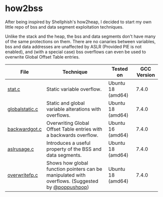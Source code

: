 # how2bss
After being inspired by Shellphish's how2heap, I decided to start my own little repo of bss and data segment exploitation techniques.

Unlike the stack and the heap, the bss and data segments don't have many of the same protections on them. There are no canaries between variables, bss and data addresses are unaffected by ASLR (Provided PIE is not enabled), and (with a special case) bss overflows can even be used to overwrite Global Offset Table entries.

| File | Technique | Tested on | GCC Version |
| - | - | - | - |
| [stat.c](stat.c) | Static variable overflow. | Ubuntu 18 (amd64) | 7.4.0 |
| [globalstatic.c](globalstatic.c) | Static and global variable alterations with overflows. | Ubuntu 18 (amd64) | 7.4.0 |
| [backwardgot.c](backwardgot.c) | Overwriting Global Offset Table entries with a backwards overflow. | Ubuntu 16 (amd64) | 7.4.0 |
| [aslrusage.c](aslrusage.c) | Introduces a useful property of the BSS and data segments. | Ubuntu 18 (amd64) | 7.4.0 |
| [overwritefp.c](overwritefp.c) | Shows how global function pointers can be manipulated with overflows. (Suggested by [@poppushpop](https://twitter.com/poppushpop)) | Ubuntu 18 (amd64) | 7.4.0 |
